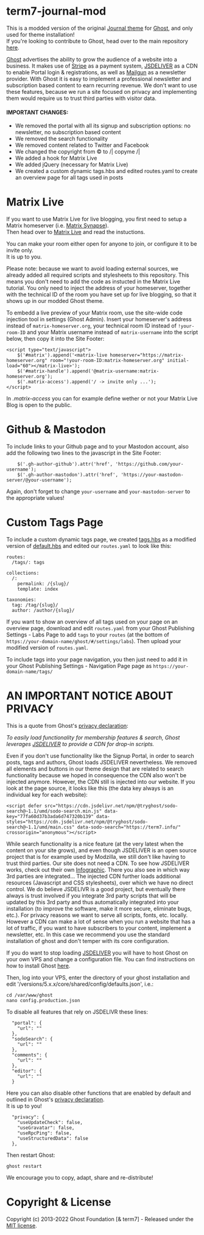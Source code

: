# term7-journal-mod

This is a modded version of the original [Journal theme](https://github.com/tryghost/journal) for [Ghost](https://github.com/tryghost/ghost/), and only used for theme installation!<br>
If you're looking to contribute to Ghost, head over to the main repository [here](https://github.com/TryGhost/Themes).

[Ghost](https://github.com/tryghost/ghost/) advertises the ability to grow the audience of a website into a business. It makes use of [Stripe](https://stripe.com/en-gb-us) as a payment system, [JSDELIVER](https://www.jsdelivr.com/) as a CDN to enable Portal login & registrations, as well as [Mailgun](https://www.mailgun.com/) as a newsletter provider. With Ghost it is easy to implement a professional newsletter and subscription based content to earn recurring revenue. We don't want to use these features, because we run a site focused on privacy and implementing them would require us to trust third parties with visitor data.

#### IMPORTANT CHANGES:

- We removed the portal with all its signup and subscription options: no newsletter, no subscription based content
- We removed the search functionality
- We removed content related to Twitter and Facebook
- We changed the copyright from © to /| copyme /|
- We added a hook for Matrix Live
- We added jQuery (necessary for Matrix Live)
- We created a custom dynamic tags.hbs and edited routes.yaml to create an overview page for all tags used in posts


# Matrix Live

If you want to use Matrix Live for live blogging, you first need to setup a Matrix homeserver (i.e. [Matrix Synapse](https://github.com/matrix-org/synapse)).<br>
Then head over to [Matrix Live](https://live.hello-matrix.net/) and read the instuctions.

You can make your room either open for anyone to join, or configure it to be invite only.<br>
It is up to you.

Please note: because we want to avoid loading external sources, we already added all required scripts and stylesheets to this repository. This means you don't need to add the code as instucted in the Matrix Live tutorial. You only need to inject the address of your homeserver, together with the technical ID of the room you have set up for live blogging, so that it shows up in our modded Ghost theme.

To embedd a live preview of your Matrix room, use the site-wide code injection tool in settings (Ghost Admin). Insert your homeserver's address instead of `matrix-homeserver.org`, your technical room ID instead of `!your-room-ID` and your Matrix username instead of `matrix-username` into the script below, then copy it into the Site Footer:

```
<script type="text/javascript">
    $('#matrix').append('<matrix-live homeserver="https://matrix-homeserver.org" room="!your-room-ID:matrix-homeserver.org" initial-load="60"></matrix-live>');
    $('#matrix-handle').append('@matrix-username:matrix-homeserver.org');
    $('.matrix-access').append('/ -> invite only ...');
</script>
```

In <i>.matrix-access</i> you can for example define wether or not your Matrix Live Blog is open to the public.

# Github & Mastodon

To include links to your Github page and to your Mastodon account, also add the following two lines to the javascript in the Site Footer:

```
    $('.gh-author-github').attr('href', 'https://github.com/your-username');
    $('.gh-author-mastodon').attr('href', 'https://your-mastodon-server/@your-username');
```

Again, don't forget to change `your-username` and `your-mastodon-server` to the appropriate values!

# Custom Tags Page

To include a custom dynamic tags page, we created [tags.hbs](tags.hbs) as a modified version of [default.hbs](default.hbs) and edited our `routes.yaml` to look like this:

```
routes:
  /tags/: tags

collections:
  /:
    permalink: /{slug}/
    template: index

taxonomies:
  tag: /tag/{slug}/
  author: /author/{slug}/
```

If you want to show an overview of all tags used on your page on an overview page, download and edit `routes.yaml` from your Ghost Publishing Settings - Labs Page to add `tags` to your `routes` (at the bottom of `https://your-domain-name/ghost/#/settings/labs`). Then upload your modified version of `routes.yaml`.

To include tags into your page navigation, you then just need to add it in your Ghost Publishing Settings - Navigation Page page as `https://your-domain-name/tags/`

# AN IMPORTANT NOTICE ABOUT PRIVACY

This is a quote from Ghost's [privacy declaration](https://github.com/TryGhost/Ghost/blob/main/PRIVACY.md):

<em>To easily load functionality for membership features & search, Ghost leverages [JSDELIVER](https://unpkg.com) to provide a CDN for drop-in scripts.</em>

Even if you don't use functionality like the Signup Portal, in order to search posts, tags and authors, Ghost loads JSDELIVER nevertheless. We removed all elements and buttons in our theme design that are related to search functionality because we hoped in consequence the CDN also won't be injected anymore. However, the CDN still is injected into our website. If you look at the page source, it looks like this (the data key always is an individual key for each website):


```
<script defer src="https://cdn.jsdelivr.net/npm/@tryghost/sodo-search@~1.1/umd/sodo-search.min.js" data-key="77fa60d37b3ada6d747320b139" data-styles="https://cdn.jsdelivr.net/npm/@tryghost/sodo-search@~1.1/umd/main.css" data-sodo-search="https://term7.info/" crossorigin="anonymous"></script>
```

While search functionality is a nice feature (at the very latest when the content on your site grows), and even though JSDELIVER is an open source project that is for example used by Modzilla, we still don't like having to trust third parties. Our site does not need a CDN. To see how JSDELIVER works, check out their own [Infographic](https://www.jsdelivr.com/network/infographic). There you also see in which way 3rd parties are integrated... The injected CDN further loads additional resources (Javascript and CSS stylesheets), over which we have no direct control. We do believe JSDELIVR is a good project, but eventually there always is trust involved if you integrate 3rd party scripts that will be updated by this 3rd party and thus automatically integrated into your installation (to improve the software, make it more secure, eliminate bugs, etc.). For privacy reasons we want to serve all scripts, fonts, etc. locally.
However a CDN can make a lot of sense when you run a website that has a lot of traffic, if you want to have subscribers to your content, implement a newsletter, etc. In this case we recommend you use the standard installation of ghost and don't temper with its core configuration.

If you do want to stop loading [JSDELIVER](https://www.jsdelivr.com/) you will have to host Ghost on your own VPS and change a configuration file. You can find instructions on how to install Ghost [here](https://ghost.org/docs/install/).

Then, log into your VPS, enter the directory of your ghost installation and edit '/versions/5.x.x/core/shared/config/defaults.json', i.e.:

`cd /var/www/ghost`<br>
`nano config.production.json`

To disable all features that rely on JSDELIVR these lines:

```
  "portal": {
    "url": ""
  },
  "sodoSearch": {
    "url": ""
  },
  "comments": {
    "url": ""
  },
  "editor": {
    "url": ""
  }
```

Here you can also disable other functions that are enabled by default and outlined in Ghost's [privacy declaration](https://github.com/TryGhost/Ghost/blob/main/PRIVACY.md).<br>
It is up to you!

```
  "privacy": {
    "useUpdateCheck": false,
    "useGravatar": false,
    "useRpcPing": false,
    "useStructuredData": false
  },
```

Then restart Ghost:

`ghost restart`

We encourage you to copy, adapt, share and re-distribute!

# Copyright & License

Copyright (c) 2013-2022 Ghost Foundation [& term7] - Released under the [MIT license](LICENSE).
